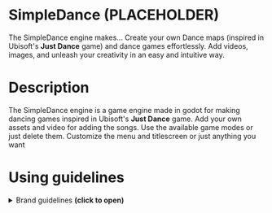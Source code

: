 # SimpleDance (PLACEHOLDER)
The SimpleDance engine makes...
Create your own Dance maps (inspired in Ubisoft's **Just Dance** game) and dance games effortlessly. Add videos, images, and unleash your creativity in an easy and intuitive way.

# Description
The SimpleDance engine is a game engine made in godot for making dancing games inspired in Ubisoft's **Just Dance** game. Add your own assets and video for adding the songs. Use the available game modes or just delete them. Customize the menu and titlescreen or just anything you want

# Using guidelines
<details> <summary> Brand guidelines <b>(click to open)</b> </summary>
You can entirely customize anything you want, but there are some important things you always have to keep.

1) Behind the title name, it has to be a subtitle saying "Made with the SimpleDance engine" that is visible enough to be readable for the user.
2) You have to put this in the title screen: "This fangame uses the "SimpleDance" engine made by WiiUGamerJ available at GitHub"
</details>


